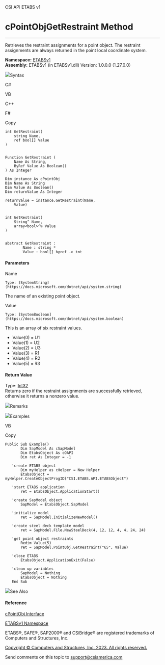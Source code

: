 ﻿

CSI API ETABS v1

# cPointObjGetRestraint Method  
  
---  
  
Retrieves the restraint assignments for a point object. The restraint
assignments are always returned in the point local coordinate system.

**Namespace:** [ETABSv1](2780f1b8-2033-5289-2298-1cdb2a7508d9.htm)  
**Assembly:** ETABSv1 (in ETABSv1.dll) Version: 1.0.0.0 (1.27.0.0)

![](../icons/SectionExpanded.png)Syntax

C#

VB

C++

F#

Copy

    
    
    int GetRestraint(
    	string Name,
    	ref bool[] Value
    )
    
    
    Function GetRestraint ( 
    	Name As String,
    	ByRef Value As Boolean()
    ) As Integer
    
    Dim instance As cPointObj
    Dim Name As String
    Dim Value As Boolean()
    Dim returnValue As Integer
    
    returnValue = instance.GetRestraint(Name, 
    	Value)
    
    
    int GetRestraint(
    	String^ Name, 
    	array<bool>^% Value
    )
    
    
    abstract GetRestraint : 
            Name : string * 
            Value : bool[] byref -> int 
    

#### Parameters

Name

    Type: [SystemString](https://docs.microsoft.com/dotnet/api/system.string)  
The name of an existing point object.

Value

    Type: [SystemBoolean](https://docs.microsoft.com/dotnet/api/system.boolean)  
This is an array of six restraint values.

  * Value(0) = U1
  * Value(1) = U2
  * Value(2) = U3
  * Value(3) = R1
  * Value(4) = R2
  * Value(5) = R3

#### Return Value

Type: [Int32](https://docs.microsoft.com/dotnet/api/system.int32)  
Returns zero if the restraint assignments are successfully retrieved,
otherwise it returns a nonzero value.

![](../icons/SectionExpanded.png)Remarks

![](../icons/SectionExpanded.png)Examples

VB

Copy

    
    
    Public Sub Example()
           Dim SapModel As cSapModel
           Dim EtabsObject As cOAPI
           Dim ret As Integer = -1
    
       'create ETABS object
           Dim myHelper as cHelper = New Helper
           EtabsObject = myHelper.CreateObjectProgID("CSI.ETABS.API.ETABSObject")
    
       'start ETABS application
           ret = EtabsObject.ApplicationStart()
    
       'create SapModel object
           SapModel = EtabsObject.SapModel
    
       'initialize model
           ret = SapModel.InitializeNewModel()
    
       'create steel deck template model
           ret = SapModel.File.NewSteelDeck(4, 12, 12, 4, 4, 24, 24)
    
       'get point object restraints
           Redim Value(5)
           ret = SapModel.PointObj.GetRestraint("65", Value)
    
       'close ETABS
           EtabsObject.ApplicationExit(False)
    
       'clean up variables
           SapModel = Nothing
           EtabsObject = Nothing
       End Sub

![](../icons/SectionExpanded.png)See Also

#### Reference

[cPointObj Interface](07661691-ffa8-f77b-7580-1973c7be1978.htm)

[ETABSv1 Namespace](2780f1b8-2033-5289-2298-1cdb2a7508d9.htm)

ETABS®, SAFE®, SAP2000® and CSiBridge® are registered trademarks of Computers
and Structures, Inc.  

[Copyright © Computers and Structures, Inc. 2023. All rights
reserved.](http://www.csiamerica.com)

Send comments on this topic to
[support@csiamerica.com](mailto:support%40csiamerica.com?Subject=CSI%20API%20ETABS%20v1)

